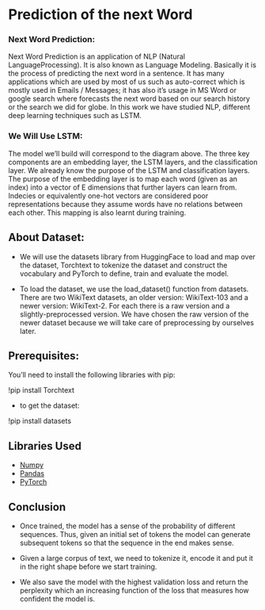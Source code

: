 # Prediction of the  next Word

### Next Word Prediction:
   Next Word Prediction is an application of NLP (Natural LanguageProcessing). It is also known as Language Modeling. Basically it is the process of predicting the next word in a sentence. It has many applications which are used by most of us such as auto-correct which is mostly used in Emails / Messages; it has also it’s usage in MS Word or google search where forecasts the next word based on our search history or the search we did for globe. In this work we have studied NLP, different deep learning techniques such as LSTM.

### We Will Use LSTM:  
The model we’ll build will correspond to the diagram above. The three key components are an embedding layer, the LSTM layers, and the classification layer. We already know the purpose of the LSTM and classification layers. The purpose of the embedding layer is to map each word (given as an index) into a vector of E dimensions that further layers can learn from. Indecies or equivalently one-hot vectors are considered poor representations because they assume words have no relations between each other. This mapping is also learnt during training.


## About Dataset:


- We will use the datasets library from HuggingFace to load and map over the dataset, Torchtext to tokenize the dataset and construct the vocabulary and PyTorch to define, train and evaluate the model.

- To load the dataset, we use the load_dataset() function from datasets. There are two WikiText datasets, an older version: WikiText-103 and a newer version: WikiText-2. For each there is a raw version and a slightly-preprocessed version. We have chosen the raw version of the newer dataset because we will take care of preprocessing by ourselves later.

## Prerequisites:
You’ll need to install the following libraries with pip:

!pip install Torchtext

- to get the dataset:

!pip install datasets





## Libraries Used

- [Numpy](https://numpy.org/)
- [Pandas](https://pandas.pydata.org/)
- [PyTorch](https://pytorch.org/)


## Conclusion
- Once trained, the model has a sense of the probability of different sequences. Thus, given an initial set of tokens the model can generate subsequent tokens so that the sequence in the end makes sense.

- Given a large corpus of text, we need to tokenize it, encode it and put it in the right shape before we start training.

- We also save the model with the highest validation loss and return the perplexity which an increasing function of the loss that measures how confident the model is.
